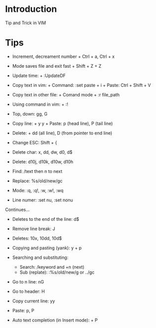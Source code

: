 <!---
/*******************************************************************************
// Project name   :
// File name      : Tip.md
// Created date   : Fri 10 Mar 2017
// Author         : Huy Hung Ho
// Last modified  : Sat 11 Mar 2017
// Desc           :
*******************************************************************************/
-->
Introduction
============
Tip and Trick in VIM

Tips
====
- Increment, decreament number
		+ Ctrl + a, Ctrl + x

- Mode saves file and exit fast
		+ Shift + Z + Z


- Update time:
        + :UpdateDF

- Copy text in vim:
        + Command:      :set paste
        + i
        + Paste:        Ctrl + Shift + V

- Copy text in other file:
        + Comand mode
        + :r file_path

- Using command in vim:
        + :!<command>

- Top, down: gg, G

- Copy line:
        + y <number> y
        + Paste: p (head line), P (tail line)

- Delete:
        + dd (all line), D (from pointer to end line)

- Change ESC: Shift + {

- Delete char: x, dd, dw, d0, d$
- Delete: d10j, d10k, d10w, d10h

- Find: /text then n to next
- Replace: %s/old/new/gc

- Mode: :q, :q!, :w, :w!, :wq

- Line numer: :set nu, :set nonu


Continues...



- Deletes to the end of the line:
	d$
- Remove line break:
	J
- Deletes:
	10x, 10dd, 10d$

- Copying and pasting (yank):
	y + p

- Searching and substituting:
	+ Search:		/keyword	and 	+n (next)
	+ Sub (replate):	:%s/old/new/g	or	../gc

- Go to n line:
	nG
- Go to header:
	H
- Copy current line:
	yy
- Paste:
	p, P
- Auto text completion (in Insert mode):
	<Ctrl> + P
